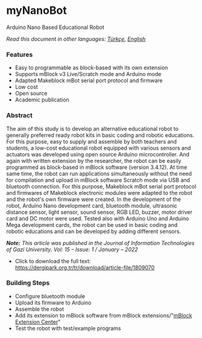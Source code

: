 # myNanoBot
 Arduino Nano Based Educational Robot
 
*Read this document in other languages: [Türkçe](README.tr.md), [English](README.md)*

### Features
- Easy to programmable as block-based with its own extension 
- Supports mBlock v3 Live/Scratch mode and Arduino mode
- Adapted Makeblock mBot serial port protocol and firmware
- Low cost
- Open source
- Academic publication
 
### Abstract
The aim of this study is to develop an alternative educational robot to generally preferred ready robot kits in basic coding and robotic educations. For this purpose, easy to supply and assemble by both teachers and students, a low-cost educational robot equipped with various sensors and actuators was developed using open source Arduino microcontroller. And again with written extension by the researcher, the robot can be easily programmed as block-based in mBlock software (version 3.4.12). At time same time, the robot can run applications simultaneously without the need for compilation and upload in mBlock software Scratch mode via USB and bluetooth connection. For this purpose, Makeblock mBot serial port protocol and firmwares of Makeblock electronic modules were adapted to the robot and the robot's own firmware were created. In the development of the robot, Arduino Nano development card, bluetooth module, ultrasonic distance sensor, light sensor, sound sensor, RGB LED, buzzer, motor driver card and DC motor were used. Tested also with Arduino Uno and Arduino Mega development cards, the robot can be used in basic coding and robotic educations and can be developed by adding different sensors.

***Note:*** *This article was published in the Journal of Information Technologies of Gazi University. Vol: 15 – Issue: 1 / January – 2022*

- Click to download the full text: https://dergipark.org.tr/tr/download/article-file/1809070

### Building Steps
- Configure bluetooth module
- Upload its firmware to Arduino
- Assemble the robot
- Add its extension to mBlock software from mBlock extensions/"[mBlock Extension Center](https://www.mblock.cc/extensions/ )" 
- Test the robot with test/example programs
